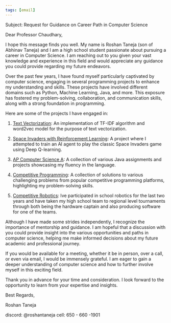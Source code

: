 ```yaml
---
tags: [email]
---
```


Subject: Request for Guidance on Career Path in Computer Science 

Dear Professor Chaudhary,

I hope this message finds you well. My name is Roshan Taneja (son of Abhinav Taneja) and I am a high school student passionate about pursuing a career in Computer Science. I am reaching out to you given your vast knowledge and experience in this field and would appreciate any guidance you could provide regarding my future endeavors.

Over the past few years, I have found myself particularly captivated by computer science, engaging in several programming projects to enhance my understanding and skills. These projects have involved different domains such as Python, Machine Learning, Java, and more. This exposure has fostered my problem-solving, collaboration, and communication skills, along with a strong foundation in programming.

Here are some of the projects I have engaged in:

1. [Text Vectorization](https://github.com/Daroshi11260/TextVectorization): An implementation of TF-IDF algorithm and word2vec model for the purpose of text vectorization.

2. [Space Invaders with Reinforcement Learning](https://github.com/Daroshi11260/spaceinvaders-reinforcementlearning): A project where I attempted to train an AI agent to play the classic Space Invaders game using Deep Q-learning.

3. [AP Computer Science A](https://github.com/Daroshi11260/APCSA): A collection of various Java assignments and projects showcasing my fluency in the language.

4. [Competitive Programming](https://github.com/Daroshi11260/competitive-programming): A collection of solutions to various challenging problems from popular competitive programming platforms, highlighting my problem-solving skills.

5. [Competitive Robotics](https://github.com/Daroshi11260/16887PowerPlay): Ive participated in school robotics for the last two years and have taken my high school team to regional level tournaments through both being the hardware captain and also producing software for one of the teams.

Although I have made some strides independently, I recognize the importance of mentorship and guidance. I am hopeful that a discussion with you could provide insight into the various opportunities and paths in computer science, helping me make informed decisions about my future academic and professional journey.

If you would be available for a meeting, whether it be in person, over a call, or even via email, I would be immensely grateful. I am eager to gain a deeper understanding of computer science and how to further involve myself in this exciting field.

Thank you in advance for your time and consideration. I look forward to the opportunity to learn from your expertise and insights.

Best Regards,


Roshan Taneja

discord: @roshantaneja
cell: 650 - 660 -1901
